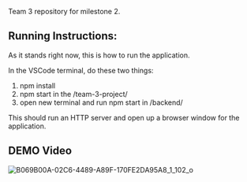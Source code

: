 Team 3 repository for milestone 2. 

## Running Instructions: 

As it stands right now, this is how to run the application. 

In the VSCode terminal, do these two things: 

1) npm install
2) npm start in the /team-3-project/
3) open new terminal and run npm start in /backend/
  
This should run an HTTP server and open up a browser window for the application.

## DEMO Video

![B069B00A-02C6-4489-A89F-170FE2DA95A8_1_102_o](https://github.com/user-attachments/assets/6f3d4abe-d23e-4125-b9ea-a1d6669a8d37)

